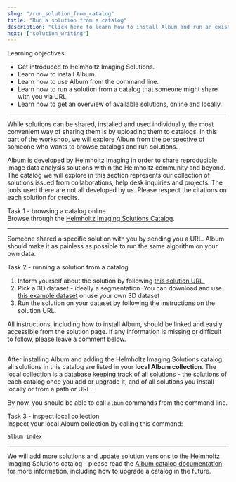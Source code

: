 ```yaml
---
slug: "/run_solution_from_catalog"
title: "Run a solution from a catalog"
description: "Click here to learn how to install Album and run an existing solution from a catalog. It's a breeze!"
next: ["solution_writing"]
---
```


<div class="learning-objectives">
Learning objectives:
<ul>
<li>Get introduced to Helmholtz Imaging Solutions.</li>
<li>Learn how to install Album.</li>
<li>Learn how to use Album from the command line.</li>
<li>Learn how to run a solution from a catalog that someone might share with you via URL.</li>
<li>Learn how to get an overview of available solutions, online and locally.</li>
</ul>
</div>

---

While solutions can be shared, installed and used individually, the most convenient way of sharing them is by uploading them to catalogs. 
In this part of the workshop, we will explore Album from the perspective of someone who wants to browse catalogs and run solutions.

Album is developed by [Helmholtz Imaging](https://helmholtz-imaging.de) in order to share reproducible image data analysis solutions within the Helmholtz community and beyond.
The catalog we will explore in this section represents our collection of solutions issued from collaborations, help desk inquiries and projects. 
The tools used there are not all developed by us. Please respect the citations on each solution for credits. 


<div class="task">
<div class="task-title">Task 1 - browsing a catalog online</div>
Browse through the <a href="https://album-app.gitlab.io/catalogs/helmholtz-imaging/catalog" target="_blank">Helmholtz Imaging Solutions Catalog</a>.
</div>

---

Someone shared a specific solution with you by sending you a URL. Album should make it as painless as possible to run the same algorithm on your own data.

<div class="task">
<div class="task-title">Task 2 - running a solution from a catalog</div>
<ol>
<li>Inform yourself about the solution by following <a href="https://album-app.gitlab.io/catalogs/helmholtz-imaging/de.mdc-berlin/pixel-to-mesh/0.1.0-SNAPSHOT" target="_blank">this solution URL.</a></li>
<li>Pick a 3D dataset - ideally a segmentation. You can download and use <a href="https://gitlab.com/album-app/album-workshop/-/raw/main/static/example_input.tif">this example dataset</a> or use your own 3D dataset</li>
<li>Run the solution on your dataset by following the instructions on the solution URL.</li>
</ol>
</div>

All instructions, including how to install Album, should be linked and easily accessible from the solution page. If any information is missing or difficult to follow, please leave a comment below.

---

After installing Album and adding the Helmholtz Imaging Solutions catalog all solutions in this catalog are listed in your **local Album collection**. 
The local collection is a database keeping track of all solutions - the solutions of each catalog once you add or upgrade it, and of all solutions you install locally or from a path or URL.

By now, you should be able to call `album` commands from the command line. 

<div class="task">
<div class="task-title">Task 3 - inspect local collection</div>
Inspect your local Album collection by calling this command:
<pre><code>album index
</code></pre>
</div>

---

We will add more solutions and update solution versions to the Helmholtz Imaging Solutions catalog - please read the [Album catalog documentation](https://docs.album.solutions/en/latest/usage-instructions.html#how-to-use-catalogs) for more information, including how to upgrade a catalog in the future.
